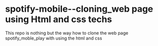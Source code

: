  # spotify-mobile--cloning_web page using Html and css techs
This repo is nothing but the way how to clone the web page spotify_moble_play with using the html and css    
